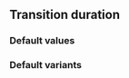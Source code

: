 ## Transition duration


<!-- <values.transitionDuration> -->
### Default values

<!-- </values.transitionDuration> -->

<!-- <variants.transitionDuration> -->
### Default variants

<!-- </variants.transitionDuration> -->